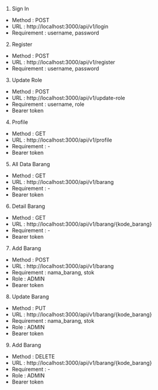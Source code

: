 1. Sign In
- Method      : POST
- URL         : http://localhost:3000/api/v1/login
- Requirement : username, password


2. Register
- Method      : POST
- URL         : http://localhost:3000/api/v1/register
- Requirement : username, password


3. Update Role
- Method      : POST
- URL         : http://localhost:3000/api/v1/update-role
- Requirement : username, role
- Bearer token


4. Profile
- Method      : GET
- URL         : http://localhost:3000/api/v1/profile
- Requirement : -
- Bearer token


5. All Data Barang
- Method      : GET
- URL         : http://localhost:3000/api/v1/barang
- Requirement : -
- Bearer token


6. Detail Barang
- Method      : GET
- URL         : http://localhost:3000/api/v1/barang/{kode_barang}
- Requirement : -
- Bearer token


7. Add Barang
- Method      : POST
- URL         : http://localhost:3000/api/v1/barang
- Requirement : nama_barang, stok
- Role        : ADMIN
- Bearer token


8. Update Barang
- Method      : PUT
- URL         : http://localhost:3000/api/v1/barang/{kode_barang}
- Requirement : nama_barang, stok
- Role        : ADMIN
- Bearer token


9. Add Barang
- Method      : DELETE
- URL         : http://localhost:3000/api/v1/barang/{kode_barang}
- Requirement : -
- Role        : ADMIN
- Bearer token